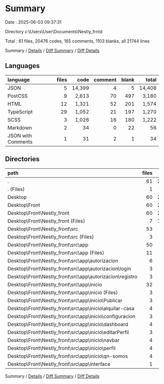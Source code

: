 # Summary

Date : 2025-06-03 09:37:31

Directory c:\\Users\\User\\Documents\\Nestly_frntd

Total : 61 files,  20476 codes, 165 comments, 1103 blanks, all 21744 lines

Summary / [Details](details.md) / [Diff Summary](diff.md) / [Diff Details](diff-details.md)

## Languages
| language | files | code | comment | blank | total |
| :--- | ---: | ---: | ---: | ---: | ---: |
| JSON | 5 | 14,399 | 4 | 5 | 14,408 |
| PostCSS | 9 | 2,613 | 70 | 497 | 3,180 |
| HTML | 12 | 1,321 | 52 | 201 | 1,574 |
| TypeScript | 29 | 1,052 | 21 | 197 | 1,270 |
| SCSS | 3 | 1,026 | 16 | 180 | 1,222 |
| Markdown | 2 | 34 | 0 | 22 | 56 |
| JSON with Comments | 1 | 31 | 2 | 1 | 34 |

## Directories
| path | files | code | comment | blank | total |
| :--- | ---: | ---: | ---: | ---: | ---: |
| . | 61 | 20,476 | 165 | 1,103 | 21,744 |
| . (Files) | 1 | 20 | 0 | 8 | 28 |
| Desktop | 60 | 20,456 | 165 | 1,095 | 21,716 |
| Desktop\\Front | 60 | 20,456 | 165 | 1,095 | 21,716 |
| Desktop\\Front\\Nestly_front | 60 | 20,456 | 165 | 1,095 | 21,716 |
| Desktop\\Front\\Nestly_front (Files) | 7 | 14,444 | 6 | 20 | 14,470 |
| Desktop\\Front\\Nestly_front\\src | 53 | 6,012 | 159 | 1,075 | 7,246 |
| Desktop\\Front\\Nestly_front\\src (Files) | 3 | 19 | 1 | 5 | 25 |
| Desktop\\Front\\Nestly_front\\src\\app | 50 | 5,993 | 158 | 1,070 | 7,221 |
| Desktop\\Front\\Nestly_front\\src\\app (Files) | 11 | 313 | 16 | 56 | 385 |
| Desktop\\Front\\Nestly_front\\src\\app\\autorizacion | 6 | 845 | 27 | 109 | 981 |
| Desktop\\Front\\Nestly_front\\src\\app\\autorizacion\\login | 3 | 348 | 15 | 47 | 410 |
| Desktop\\Front\\Nestly_front\\src\\app\\autorizacion\\registro | 3 | 497 | 12 | 62 | 571 |
| Desktop\\Front\\Nestly_front\\src\\app\\inicio | 32 | 4,835 | 115 | 902 | 5,852 |
| Desktop\\Front\\Nestly_front\\src\\app\\inicio (Files) | 3 | 55 | 1 | 9 | 65 |
| Desktop\\Front\\Nestly_front\\src\\app\\inicio\\Publicar | 3 | 596 | 29 | 75 | 700 |
| Desktop\\Front\\Nestly_front\\src\\app\\inicio\\alquilar-casa | 4 | 301 | 2 | 134 | 437 |
| Desktop\\Front\\Nestly_front\\src\\app\\inicio\\configuracion | 3 | 463 | 4 | 73 | 540 |
| Desktop\\Front\\Nestly_front\\src\\app\\inicio\\dashboard | 4 | 776 | 14 | 149 | 939 |
| Desktop\\Front\\Nestly_front\\src\\app\\inicio\\editarPerfil | 3 | 689 | 18 | 123 | 830 |
| Desktop\\Front\\Nestly_front\\src\\app\\inicio\\navbar | 4 | 312 | 11 | 69 | 392 |
| Desktop\\Front\\Nestly_front\\src\\app\\inicio\\perfil | 4 | 927 | 17 | 133 | 1,077 |
| Desktop\\Front\\Nestly_front\\src\\app\\inicio\\qn-somos | 4 | 716 | 19 | 137 | 872 |
| Desktop\\Front\\Nestly_front\\src\\app\\interface | 1 | 0 | 0 | 3 | 3 |

Summary / [Details](details.md) / [Diff Summary](diff.md) / [Diff Details](diff-details.md)